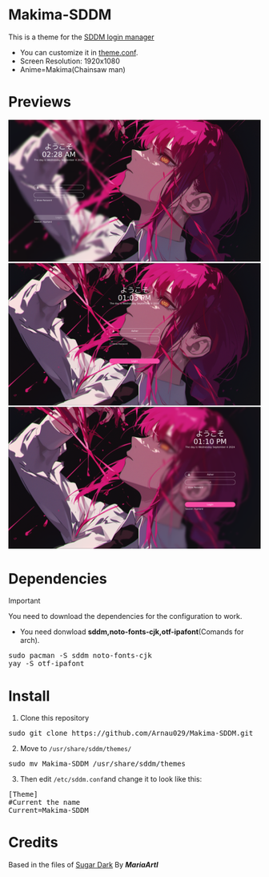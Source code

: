 # Makima-SDDM
This is a theme for the [SDDM login manager](https://github.com/sddm/sddm)
 * You can customize it in [theme.conf](https://github.com/Arnau029/Makima-SDDM/blob/main/theme.conf).
 * Screen Resolution: 1920x1080
 * Anime=Makima(Chainsaw man)
# Previews
![Preview](https://github.com/Arnau029/Makima-SDDM/blob/main/Previews/Left.png)
![Preview](https://github.com/Arnau029/Makima-SDDM/blob/main/Previews/Center.png)
![Preview](https://github.com/Arnau029/Makima-SDDM/blob/main/Previews/Right.png)
# Dependencies
> [!IMPORTANT]
> You need to download the dependencies for the configuration to work.
* You need donwload **sddm,noto-fonts-cjk,otf-ipafont**(Comands for arch).
<pre>sudo pacman -S sddm noto-fonts-cjk
yay -S otf-ipafont</pre>
# Install
1. Clone this repository 
<pre>sudo git clone https://github.com/Arnau029/Makima-SDDM.git</pre>
2. Move to <code>/usr/share/sddm/themes/</code>
<pre>sudo mv Makima-SDDM /usr/share/sddm/themes</pre>
3. Then edit <code>/etc/sddm.conf</code>and change it to look like this:
<pre>[Theme]
#Current the name
Current=Makima-SDDM
</pre>
# Credits
Based in the files of [Sugar Dark](https://github.com/MarianArlt/sddm-sugar-dark) By ***MariaArtl***
